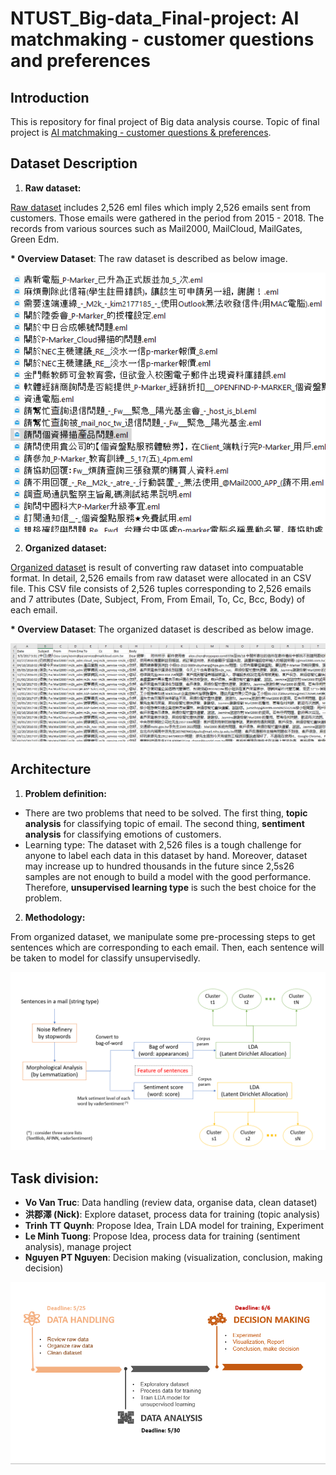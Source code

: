 # NTUST_Big-data_Final-project: AI matchmaking - customer questions and preferences

## Introduction

This is repository for final project of Big data analysis course. Topic of final project is [AI matchmaking - customer questions & preferences](materials/第3組_AI_人工智慧_報告_v2_20220512_V2.pdf).
## Dataset Description
1. <strong>Raw dataset:</strong>

  [Raw dataset](dataset/project_textmining_rawdata_20220518) includes 2,526 eml files which imply 2,526 emails sent from customers. Those emails were gathered in the period from 2015 - 2018. The records from various sources such as Mail2000, MailCloud, MailGates, Green Edm.

  <strong>* Overview Dataset</strong>: The raw dataset is described as below image.
  
  <img src="dataset/raw_dataset_img.png" alt="1" width = auto height = auto>

2. <strong>Organized dataset:</strong>

  [Organized dataset](dataset/organized_dataset/) is result of converting raw dataset into compuatable format. In detail, 2,526 emails from raw dataset were allocated in an CSV file. This CSV file consists of 2,526 tuples corresponding to 2,526 emails and 7 attributes (﻿Date, Subject, From, From Email, To, Cc, Bcc, Body) of each email.

  <strong>* Overview Dataset</strong>: The organized dataset is described as below image.
  
  <img src="dataset/organized_dataset/organized_dataset_img.png" alt="1" width = auto height = auto>

## Architecture
1. <strong>Problem definition:</strong>
 
  * There are two problems that need to be solved. The first thing, **topic analysis** for classifying topic of email. The second thing, **sentiment analysis** for classifying emotions of customers.  
  * Learning type: The dataset with 2,526 files is a tough challenge for anyone to label each data in this dataset by hand. Moreover, dataset may increase up to hundred thousands in the future since 2,5s26 samples are not enough to build a model with the good performance. Therefore, **unsupervised learning type** is such the best choice for the problem.
2. <strong>Methodology:</strong> 
  
  From organized dataset, we manipulate some pre-processing steps to get sentences which are corresponding to each email. Then, each sentence will be taken to model for classify unsupervisedly. 
  
  <img src="materials/architecture.png" alt="1" width = auto height = auto>
  
## Task division:
  
  * **Vo Van Truc**: Data handling (review data, organise data, clean dataset)
  * **洪郡澤 (Nick)**: Explore dataset, process data for training (topic analysis)
  * **Trinh TT Quynh**: Propose Idea, Train LDA model for training, Experiment
  * **Le Minh Tuong**: Propose Idea, process data for training (sentiment analysis), manage project
  * **Nguyen PT Nguyen**: Decision making (visualization, conclusion, making decision)
  
  <img src="materials/workload.png" alt="1" width = auto height = auto>


